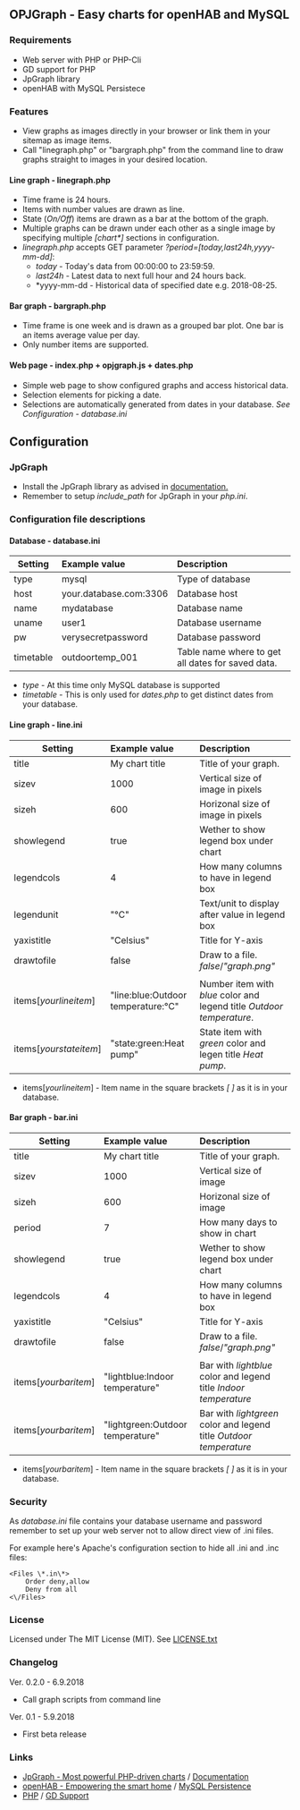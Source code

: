 
## OPJGraph - Easy charts for openHAB and MySQL

### Requirements

- Web server with PHP or PHP-Cli
- GD support for PHP
- JpGraph library
- openHAB with MySQL Persistece


### Features

- View graphs as images directly in your browser or link them in your sitemap as image items. 
- Call "linegraph.php" or "bargraph.php" from the command line to draw graphs straight to images in your desired location. 


#### Line graph - linegraph.php

- Time frame is 24 hours.
- Items with number values are drawn as line.
- State (*On/Off*) items are drawn as a bar at the bottom of the graph.
- Multiple graphs can be drawn under each other as a single image by specifying multiple *[chart\*]* sections in configuration.
-  *linegraph.php* accepts GET parameter *?period=[today,last24h,yyyy-mm-dd]*:
    * *today* - Today's data from 00:00:00 to 23:59:59.
    * *last24h* - Latest data to next full hour and 24 hours back.
    * *yyyy-mm-dd -  Historical data of specified date e.g. 2018-08-25. 


#### Bar graph - bargraph.php

- Time frame is one week and is drawn as a grouped bar plot. One bar is an items average value per day.
- Only number items are supported.


#### Web page - index.php + opjgraph.js + dates.php

- Simple web page to show configured graphs and access historical data.
- Selection elements for picking a date.
- Selections are automatically generated from dates in your database. *See Configuration - database.ini*


## Configuration

### JpGraph

- Install the JpGraph library as advised in [documentation.](https://jpgraph.net/download/manuals/chunkhtml/ch03s03.html)
- Remember to setup *include_path* for JpGraph in your *php.ini*. 


### Configuration file descriptions


#### Database - database.ini

| Setting           | Example value             | Description                                       |
| ----------------- |:------------------------- |:------------------------------------------------- |
| type              | mysql                     | Type of database                                  |
| host              | your.database.com:3306    | Database host                                     |
| name              | mydatabase                | Database name                                     |
| uname             | user1                     | Database username                                 |
| pw                | verysecretpassword        | Database password                                 |
| timetable         | outdoortemp_001           | Table name where to get all dates for saved data. |

- *type* - At this time only MySQL database is supported
- *timetable* - This is only used for *dates.php* to get distinct dates from your database.


#### Line graph - line.ini

| Setting           | Example value             | Description                                    |
| ----------------- |:------------------------- |:---------------------------------------------- |
|title              | My chart title            | Title of your graph.                           |
|sizev              | 1000                      | Vertical size of image in pixels               |
|sizeh              | 600                       | Horizonal size of image in pixels              |
|showlegend         | true                      | Wether to show legend box under chart          |
|legendcols         | 4                         | How many columns to have in legend box         |
|legendunit         | "&deg;C"                  | Text/unit to display after value in legend box |
|yaxistitle         | "Celsius"                 | Title for Y-axis                               |
|drawtofile         | false                     | Draw to a file. *false*/*"graph.png"*          |
|                   |                           |                                                |
|items[*yourlineitem*]  | "line:blue:Outdoor temperature:&deg;C" | Number item with *blue* color and legend title *Outdoor temperature*. |
|items[*yourstateitem*] | "state:green:Heat pump" | State item with *green* color and legen title *Heat pump*. |

- items[*yourlineitem*] - Item name in the square brackets *[ ]* as it is in your database. 

#### Bar graph - bar.ini

| Setting           | Example value             | Description                                   |
| ----------------- |:------------------------- |:--------------------------------------------- |
| title             | My chart title            | Title of your graph.                          |
| sizev             | 1000                      | Vertical size of image                        |
| sizeh             | 600                       | Horizonal size of image                       |
| period            | 7                         | How many days to show in chart
| showlegend        | true                      | Wether to show legend box under chart         |
| legendcols        | 4                         | How many columns to have in legend box        |
| yaxistitle        | "Celsius"                 | Title for Y-axis                              |
| drawtofile        | false                     | Draw to a file. *false*/*"graph.png"*         |
|                   |                           |                                               |
| items[*yourbaritem*] | "lightblue:Indoor temperature" | Bar with *lightblue* color and legend title *Indoor temperature* |
| items[*yourbaritem*] | "lightgreen:Outdoor temperature" | Bar with *lightgreen* color and legend title *Outdoor temperature* |

- items[*yourbaritem*] - Item name in the square brackets *[ ]* as it is in your database.


### Security

As *database.ini* file contains your database username and password remember to set up your web server not to allow direct view of .ini files.

For example here's Apache's configuration section to hide all .ini and .inc files:

```
<Files \*.in\*>
    Order deny,allow
    Deny from all
<\/Files>
```

### License

Licensed under The MIT License (MIT). See [LICENSE.txt](../blob/master/LICENSE.txt)


### Changelog

Ver. 0.2.0 - 6.9.2018
- Call graph scripts from command line

Ver. 0.1 - 5.9.2018 
- First beta release


### Links

- [JpGraph - Most powerful PHP-driven charts](https://jpgraph.net/) / [Documentation](https://jpgraph.net/download/manuals/chunkhtml/)
- [openHAB - Empowering the smart home](https://www.openhab.org/) / [MySQL Persistence](https://www.openhab.org/addons/persistence/jdbc/#table-of-contents)
- [PHP](http://php.net/) / [GD Support](http://php.net/manual/en/book.image.php)
